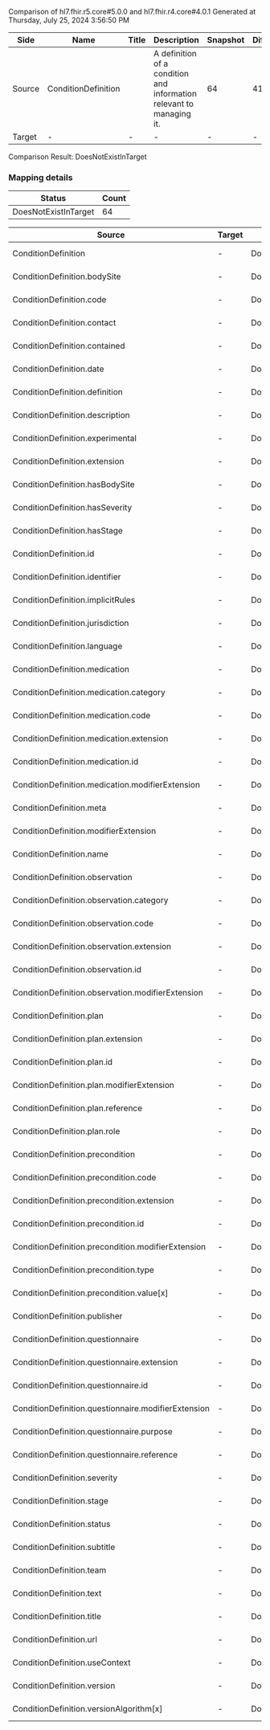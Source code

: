 Comparison of hl7.fhir.r5.core#5.0.0 and hl7.fhir.r4.core#4.0.1
Generated at Thursday, July 25, 2024 3:56:50 PM

| Side | Name | Title | Description | Snapshot | Differential |
| --- | --- | --- | --- | --- | --- |
| Source | ConditionDefinition |  | A definition of a condition and information relevant to managing it. | 64 | 41 |
| Target | - | - | - | - | - |


Comparison Result: DoesNotExistInTarget


### Mapping details

| Status | Count |
| ------ | ----- |
DoesNotExistInTarget | 64 |


| Source | Target | Status | Message |
| ------ | ------ | ------ | ------- |
| ConditionDefinition | - | DoesNotExistInTarget | ConditionDefinition does not exist in target and has no mapping |
| ConditionDefinition.bodySite | - | DoesNotExistInTarget | ConditionDefinition.bodySite does not exist in target and has no mapping |
| ConditionDefinition.code | - | DoesNotExistInTarget | ConditionDefinition.code does not exist in target and has no mapping |
| ConditionDefinition.contact | - | DoesNotExistInTarget | ConditionDefinition.contact does not exist in target and has no mapping |
| ConditionDefinition.contained | - | DoesNotExistInTarget | ConditionDefinition.contained does not exist in target and has no mapping |
| ConditionDefinition.date | - | DoesNotExistInTarget | ConditionDefinition.date does not exist in target and has no mapping |
| ConditionDefinition.definition | - | DoesNotExistInTarget | ConditionDefinition.definition does not exist in target and has no mapping |
| ConditionDefinition.description | - | DoesNotExistInTarget | ConditionDefinition.description does not exist in target and has no mapping |
| ConditionDefinition.experimental | - | DoesNotExistInTarget | ConditionDefinition.experimental does not exist in target and has no mapping |
| ConditionDefinition.extension | - | DoesNotExistInTarget | ConditionDefinition.extension does not exist in target and has no mapping |
| ConditionDefinition.hasBodySite | - | DoesNotExistInTarget | ConditionDefinition.hasBodySite does not exist in target and has no mapping |
| ConditionDefinition.hasSeverity | - | DoesNotExistInTarget | ConditionDefinition.hasSeverity does not exist in target and has no mapping |
| ConditionDefinition.hasStage | - | DoesNotExistInTarget | ConditionDefinition.hasStage does not exist in target and has no mapping |
| ConditionDefinition.id | - | DoesNotExistInTarget | ConditionDefinition.id does not exist in target and has no mapping |
| ConditionDefinition.identifier | - | DoesNotExistInTarget | ConditionDefinition.identifier does not exist in target and has no mapping |
| ConditionDefinition.implicitRules | - | DoesNotExistInTarget | ConditionDefinition.implicitRules does not exist in target and has no mapping |
| ConditionDefinition.jurisdiction | - | DoesNotExistInTarget | ConditionDefinition.jurisdiction does not exist in target and has no mapping |
| ConditionDefinition.language | - | DoesNotExistInTarget | ConditionDefinition.language does not exist in target and has no mapping |
| ConditionDefinition.medication | - | DoesNotExistInTarget | ConditionDefinition.medication does not exist in target and has no mapping |
| ConditionDefinition.medication.category | - | DoesNotExistInTarget | ConditionDefinition.medication.category does not exist in target and has no mapping |
| ConditionDefinition.medication.code | - | DoesNotExistInTarget | ConditionDefinition.medication.code does not exist in target and has no mapping |
| ConditionDefinition.medication.extension | - | DoesNotExistInTarget | ConditionDefinition.medication.extension does not exist in target and has no mapping |
| ConditionDefinition.medication.id | - | DoesNotExistInTarget | ConditionDefinition.medication.id does not exist in target and has no mapping |
| ConditionDefinition.medication.modifierExtension | - | DoesNotExistInTarget | ConditionDefinition.medication.modifierExtension does not exist in target and has no mapping |
| ConditionDefinition.meta | - | DoesNotExistInTarget | ConditionDefinition.meta does not exist in target and has no mapping |
| ConditionDefinition.modifierExtension | - | DoesNotExistInTarget | ConditionDefinition.modifierExtension does not exist in target and has no mapping |
| ConditionDefinition.name | - | DoesNotExistInTarget | ConditionDefinition.name does not exist in target and has no mapping |
| ConditionDefinition.observation | - | DoesNotExistInTarget | ConditionDefinition.observation does not exist in target and has no mapping |
| ConditionDefinition.observation.category | - | DoesNotExistInTarget | ConditionDefinition.observation.category does not exist in target and has no mapping |
| ConditionDefinition.observation.code | - | DoesNotExistInTarget | ConditionDefinition.observation.code does not exist in target and has no mapping |
| ConditionDefinition.observation.extension | - | DoesNotExistInTarget | ConditionDefinition.observation.extension does not exist in target and has no mapping |
| ConditionDefinition.observation.id | - | DoesNotExistInTarget | ConditionDefinition.observation.id does not exist in target and has no mapping |
| ConditionDefinition.observation.modifierExtension | - | DoesNotExistInTarget | ConditionDefinition.observation.modifierExtension does not exist in target and has no mapping |
| ConditionDefinition.plan | - | DoesNotExistInTarget | ConditionDefinition.plan does not exist in target and has no mapping |
| ConditionDefinition.plan.extension | - | DoesNotExistInTarget | ConditionDefinition.plan.extension does not exist in target and has no mapping |
| ConditionDefinition.plan.id | - | DoesNotExistInTarget | ConditionDefinition.plan.id does not exist in target and has no mapping |
| ConditionDefinition.plan.modifierExtension | - | DoesNotExistInTarget | ConditionDefinition.plan.modifierExtension does not exist in target and has no mapping |
| ConditionDefinition.plan.reference | - | DoesNotExistInTarget | ConditionDefinition.plan.reference does not exist in target and has no mapping |
| ConditionDefinition.plan.role | - | DoesNotExistInTarget | ConditionDefinition.plan.role does not exist in target and has no mapping |
| ConditionDefinition.precondition | - | DoesNotExistInTarget | ConditionDefinition.precondition does not exist in target and has no mapping |
| ConditionDefinition.precondition.code | - | DoesNotExistInTarget | ConditionDefinition.precondition.code does not exist in target and has no mapping |
| ConditionDefinition.precondition.extension | - | DoesNotExistInTarget | ConditionDefinition.precondition.extension does not exist in target and has no mapping |
| ConditionDefinition.precondition.id | - | DoesNotExistInTarget | ConditionDefinition.precondition.id does not exist in target and has no mapping |
| ConditionDefinition.precondition.modifierExtension | - | DoesNotExistInTarget | ConditionDefinition.precondition.modifierExtension does not exist in target and has no mapping |
| ConditionDefinition.precondition.type | - | DoesNotExistInTarget | ConditionDefinition.precondition.type does not exist in target and has no mapping |
| ConditionDefinition.precondition.value[x] | - | DoesNotExistInTarget | ConditionDefinition.precondition.value[x] does not exist in target and has no mapping |
| ConditionDefinition.publisher | - | DoesNotExistInTarget | ConditionDefinition.publisher does not exist in target and has no mapping |
| ConditionDefinition.questionnaire | - | DoesNotExistInTarget | ConditionDefinition.questionnaire does not exist in target and has no mapping |
| ConditionDefinition.questionnaire.extension | - | DoesNotExistInTarget | ConditionDefinition.questionnaire.extension does not exist in target and has no mapping |
| ConditionDefinition.questionnaire.id | - | DoesNotExistInTarget | ConditionDefinition.questionnaire.id does not exist in target and has no mapping |
| ConditionDefinition.questionnaire.modifierExtension | - | DoesNotExistInTarget | ConditionDefinition.questionnaire.modifierExtension does not exist in target and has no mapping |
| ConditionDefinition.questionnaire.purpose | - | DoesNotExistInTarget | ConditionDefinition.questionnaire.purpose does not exist in target and has no mapping |
| ConditionDefinition.questionnaire.reference | - | DoesNotExistInTarget | ConditionDefinition.questionnaire.reference does not exist in target and has no mapping |
| ConditionDefinition.severity | - | DoesNotExistInTarget | ConditionDefinition.severity does not exist in target and has no mapping |
| ConditionDefinition.stage | - | DoesNotExistInTarget | ConditionDefinition.stage does not exist in target and has no mapping |
| ConditionDefinition.status | - | DoesNotExistInTarget | ConditionDefinition.status does not exist in target and has no mapping |
| ConditionDefinition.subtitle | - | DoesNotExistInTarget | ConditionDefinition.subtitle does not exist in target and has no mapping |
| ConditionDefinition.team | - | DoesNotExistInTarget | ConditionDefinition.team does not exist in target and has no mapping |
| ConditionDefinition.text | - | DoesNotExistInTarget | ConditionDefinition.text does not exist in target and has no mapping |
| ConditionDefinition.title | - | DoesNotExistInTarget | ConditionDefinition.title does not exist in target and has no mapping |
| ConditionDefinition.url | - | DoesNotExistInTarget | ConditionDefinition.url does not exist in target and has no mapping |
| ConditionDefinition.useContext | - | DoesNotExistInTarget | ConditionDefinition.useContext does not exist in target and has no mapping |
| ConditionDefinition.version | - | DoesNotExistInTarget | ConditionDefinition.version does not exist in target and has no mapping |
| ConditionDefinition.versionAlgorithm[x] | - | DoesNotExistInTarget | ConditionDefinition.versionAlgorithm[x] does not exist in target and has no mapping |

